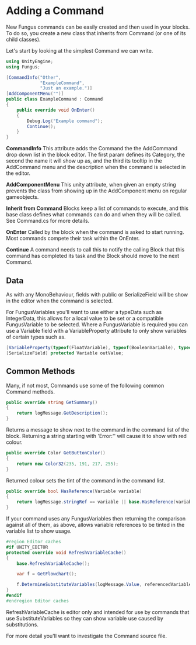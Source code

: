 # Adding a Command
New Fungus commands can be easily created and then used in your blocks. To do so, you create a new class that inherits from Command (or one of its child classes).

Let's start by looking at the simplest Command we can write.
```c#
using UnityEngine;
using Fungus;

[CommandInfo("Other",
             "ExampleCommand",
             "Just an example.")]
[AddComponentMenu("")]
public class ExampleCommand : Command
{
    public override void OnEnter()
    {
        Debug.Log("Example command");
        Continue();
    }
}
```

**CommandInfo**
This attribute adds the Command the the AddCommand drop down list in the block editor. The first param defines its Category, the second the name it will show up as, and the third its tooltip in the AddCommand menu and the description when the command is selected in the editor.

**AddComponentMenu**
This unity attribute, when given an empty string prevents the class from showing up in the AddComponent menu on regular gameobjects. 

**Inherit from Command**
Blocks keep a list of commands to execute, and this base class defines what commands can do and when they will be called. See Command.cs for more details.

**OnEnter**
Called by the block when the command is asked to start running. Most commands compete their task within the OnEnter. 

**Continue**
A command needs to call this to notify the calling Block that this command has completed its task and the Block should move to the next Command.

## Data
As with any MonoBehaviour, fields with public or SerializeField will be show in the editor when the command is selected. 

For FungusVariables you'll want to use either a typeData such as IntegerData, this allows for a local value to be set or a compatible FungusVariable to be selected. Where a FungusVariable is required you can use a Variable field with a VariableProperty attribute to only show variables of certain types such as.
```c#
[VariableProperty(typeof(FloatVariable), typeof(BooleanVariable), typeof(IntegerVariable))]
[SerializeField] protected Variable outValue;
```
## Common Methods
Many, if not most, Commands use some of the following common Command methods.

```c#
public override string GetSummary()
{
    return logMessage.GetDescription();
}
```
Returns a message to show next to the command in the command list of the block. Returning a string starting with 'Error:'' will cause it to show with red colour.
```c#
public override Color GetButtonColor()
{
    return new Color32(235, 191, 217, 255);
}
```
Returned colour sets the tint of the command in the command list.
```c#
public override bool HasReference(Variable variable)
{
    return logMessage.stringRef == variable || base.HasReference(variable);
}
```
If your command uses any FungusVariables then returning the comparison against all of them, as above, allows variable references to be tinted in the variable list to show usage.
```c#
#region Editor caches
#if UNITY_EDITOR
protected override void RefreshVariableCache()
{
    base.RefreshVariableCache();

    var f = GetFlowchart();

    f.DetermineSubstituteVariables(logMessage.Value, referencedVariables);
}
#endif
#endregion Editor caches
```
RefreshVariableCache is editor only and intended for use by commands that use SubstituteVariables so they can show variable use caused by substitutions.

For more detail you'll want to investigate the Command source file.

